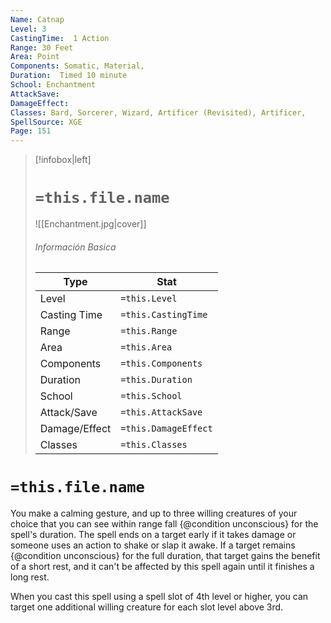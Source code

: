 ```yaml
---
Name: Catnap
Level: 3
CastingTime:  1 Action 
Range: 30 Feet
Area: Point
Components: Somatic, Material, 
Duration:  Timed 10 minute
School: Enchantment
AttackSave: 
DamageEffect: 
Classes: Bard, Sorcerer, Wizard, Artificer (Revisited), Artificer, 
SpellSource: XGE
Page: 151
---
```


>[!infobox|left]
># `=this.file.name`
>![[Enchantment.jpg|cover]]
> ###### Información Basica
> Type |  Stat |
> ---|---|
> Level | `=this.Level` |
> Casting Time | `=this.CastingTime` |
> Range | `=this.Range` |
> Area | `=this.Area` |
> Components | `=this.Components` |
> Duration | `=this.Duration` |
> School | `=this.School` |
> Attack/Save | `=this.AttackSave` |
> Damage/Effect | `=this.DamageEffect` |
> Classes | `=this.Classes` |

# `=this.file.name`
You make a calming gesture, and up to three willing creatures of your choice that you can see within range fall {@condition unconscious} for the spell&#x27;s duration. The spell ends on a target early if it takes damage or someone uses an action to shake or slap it awake. If a target remains {@condition unconscious} for the full duration, that target gains the benefit of a short rest, and it can&#x27;t be affected by this spell again until it finishes a long rest.



 


When you cast this spell using a spell slot of 4th level or higher, you can target one additional willing creature for each slot level above 3rd. 